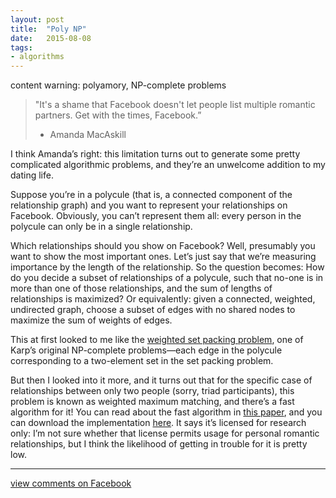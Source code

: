 ```yaml
---
layout: post
title:  "Poly NP"
date:   2015-08-08
tags:
- algorithms
---
```


content warning: polyamory, NP-complete problems

> "It's a shame that Facebook doesn't let people list multiple romantic partners. Get with the times, Facebook.”
> - Amanda MacAskill

I think Amanda’s right: this limitation turns out to generate some pretty complicated algorithmic problems, and they’re an unwelcome addition to my dating life.

Suppose you’re in a polycule (that is, a connected component of the relationship graph) and you want to represent your relationships on Facebook. Obviously, you can’t represent them all: every person in the polycule can only be in a single relationship.

Which relationships should you show on Facebook? Well, presumably you want to show the most important ones. Let’s just say that we’re measuring importance by the length of the relationship. So the question becomes: How do you decide a subset of relationships of a polycule, such that no-one is in more than one of those relationships, and the sum of lengths of relationships is maximized? Or equivalently: given a connected, weighted, undirected graph, choose a subset of edges with no shared nodes to maximize the sum of weights of edges.

This at first looked to me like the [weighted set packing problem](https://en.wikipedia.org/wiki/Set_packing), one of Karp’s original NP-complete problems—each edge in the polycule corresponding to a two-element set in the set packing problem.

But then I looked into it more, and it turns out that for the specific case of relationships between only two people (sorry, triad participants), this problem is known as weighted maximum matching, and there’s a fast algorithm for it! You can read about the fast algorithm in [this paper](http://pub.ist.ac.at/~vnk/papers/BLOSSOM5.html), and you can download the implementation [here](http://pub.ist.ac.at/~vnk/software.html#BLOSSOM5). It says it’s licensed for research only: I’m not sure whether that license permits usage for personal romantic relationships, but I think the likelihood of getting in trouble for it is pretty low.

---

[view comments on Facebook](https://www.facebook.com/endofunctor/posts/10206413578553021)
